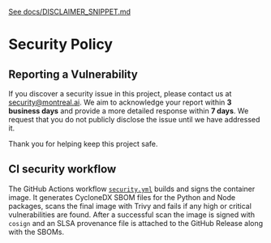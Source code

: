[See docs/DISCLAIMER_SNIPPET.md](docs/DISCLAIMER_SNIPPET.md)

# Security Policy

## Reporting a Vulnerability

If you discover a security issue in this project, please contact us at <security@montreal.ai>.
We aim to acknowledge your report within **3 business days** and provide a more detailed
response within **7 days**. We request that you do not publicly disclose the issue
until we have addressed it.

Thank you for helping keep this project safe.

## CI security workflow

The GitHub Actions workflow [`security.yml`](.github/workflows/security.yml) builds and signs the container image. It generates CycloneDX SBOM files for the Python and Node packages, scans the final image with Trivy and fails if any high or critical vulnerabilities are found. After a successful scan the image is signed with `cosign` and an SLSA provenance file is attached to the GitHub Release along with the SBOMs.
